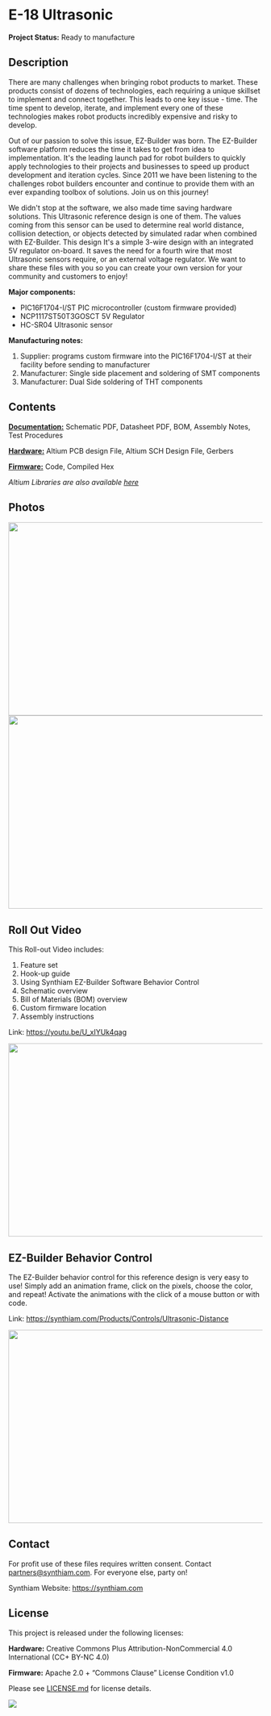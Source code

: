 # E-18 Ultrasonic

**Project Status:** Ready to manufacture

## Description

There are many challenges when bringing robot products to market. These products consist of dozens of technologies, each requiring a unique skillset to implement and connect together. This leads to one key issue - time. The time spent to develop, iterate, and implement every one of these technologies makes robot products incredibly expensive and risky to develop.

Out of our passion to solve this issue, EZ-Builder was born. The EZ-Builder software platform reduces the time it takes to get from idea to implementation. It's the leading launch pad for robot builders to quickly apply technologies to their projects and businesses to speed up product development and iteration cycles. Since 2011 we have been listening to the challenges robot builders encounter and continue to provide them with an ever expanding toolbox of solutions. Join us on this journey!

We didn't stop at the software, we also made time saving hardware solutions. This Ultrasonic reference design is one of them. The values coming from this sensor can be used to determine real world distance, collision detection, or objects detected by simulated radar when combined with EZ-Builder. This design It's a simple 3-wire design with an integrated 5V regulator on-board. It saves the need for a fourth wire that most Ultrasonic sensors require, or an external voltage regulator. We want to share these files with you so you can create your own version for your community and customers to enjoy!

**Major components:** 
- PIC16F1704-I/ST PIC microcontroller (custom firmware provided)
- NCP1117ST50T3GOSCT 5V Regulator
- HC-SR04 Ultrasonic sensor

**Manufacturing notes:** 
1. Supplier: programs custom firmware into the PIC16F1704-I/ST at their facility before sending to manufacturer
2. Manufacturer: Single side placement and soldering of SMT components
3. Manufacturer: Dual Side soldering of THT components

## Contents

[**Documentation:**](https://github.com/synthiam/E-18_Ultrasonic/tree/master/E-18%20Documentation) Schematic PDF, Datasheet PDF, BOM, Assembly Notes, Test Procedures

[**Hardware:**](https://github.com/synthiam/E-18_Ultrasonic/tree/master/E-18%20Hardware) Altium PCB design File, Altium SCH Design File, Gerbers

[**Firmware:**](https://github.com/synthiam/E-18_Ultrasonic/tree/master/E-18%20Firmware) Code, Compiled Hex

*Altium Libraries are also available <a href="https://github.com/synthiam/Synthiam_Altium_Librairies">here</a>*

## Photos

<p align="left">
<img src="https://live.staticflickr.com/65535/47744685401_8ac3556f95_k.jpg" width="683" height="383">
<img src="https://live.staticflickr.com/65535/32801182167_54b761051f_k.jpg" width="683" height="383"></p>

## Roll Out Video

This Roll-out Video includes:

1. Feature set 
2. Hook-up guide 
3. Using Synthiam EZ-Builder Software Behavior Control
4. Schematic overview
5. Bill of Materials (BOM) overview
6. Custom firmware location
7. Assembly instructions 

Link: https://youtu.be/U_xIYUk4qag

<a href="https://youtu.be/U_xIYUk4qag"><img src="https://media.giphy.com/media/Ky0A5ym6ERXtM6gtNM/giphy.gif" width="683" height="383"></a>

## EZ-Builder Behavior Control

The EZ-Builder behavior control for this reference design is very easy to use! Simply add an animation frame, click on the pixels, choose the color, and repeat! Activate the animations with the click of a mouse button or with code. 

Link: https://synthiam.com/Products/Controls/Ultrasonic-Distance

<a href="https://synthiam.com/Products/Controls/Ultrasonic-Distance"><img src="https://media.giphy.com/media/SYRVGwGE29B9MlwK0z/giphy.gif" width="683" height="383"></a>

## Contact

For profit use of these files requires written consent. Contact partners@synthiam.com. For everyone else, party on!

Synthiam Website: https://synthiam.com

## License

This project is released under the following licenses:

**Hardware:** Creative Commons Plus Attribution-NonCommercial 4.0 International (CC+ BY-NC 4.0)

**Firmware:** Apache 2.0 + “Commons Clause” License Condition v1.0

Please see [LICENSE.md](https://github.com/synthiam/E-18_Ultrasonic/blob/master/LICENSE.md) for license details.

<a href="https://synthiam.com"><img src="https://live.staticflickr.com/65535/47791527651_358dffb302_m.jpg"></a>

